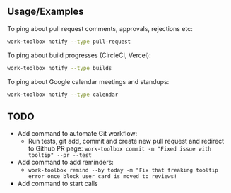 ## Usage/Examples

To ping about pull request comments, approvals, rejections etc:

```bash
work-toolbox notify --type pull-request
```

To ping about build progresses (CircleCI, Vercel):

```bash
work-toolbox notify --type builds
```

To ping about Google calendar meetings and standups:

```bash
work-toolbox notify --type calendar
```

## TODO

-   Add command to automate Git workflow:
    -   Run tests, git add, commit and create new pull request and redirect to Github PR page: `work-toolbox commit -m "Fixed issue with tooltip" --pr --test`
-   Add command to add reminders:
    -   `work-toolbox remind --by today -m "Fix that freaking tooltip error once block user card is moved to reviews!`
-   Add command to start calls
